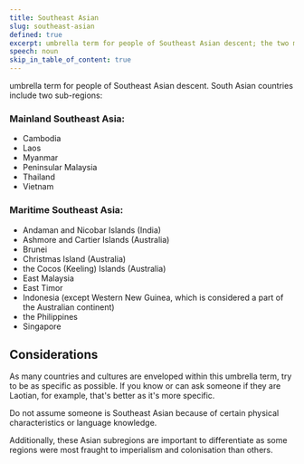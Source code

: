 ```yaml
---
title: Southeast Asian
slug: southeast-asian
defined: true
excerpt: umbrella term for people of Southeast Asian descent; the two main subregions are Mainland Southeast Asia and Maritime Southeast Asia
speech: noun
skip_in_table_of_content: true
---
```

umbrella term for people of Southeast Asian descent. South Asian countries include two sub-regions:

### Mainland Southeast Asia:
- Cambodia
- Laos
- Myanmar
- Peninsular Malaysia
- Thailand
- Vietnam

### Maritime Southeast Asia:
- Andaman and Nicobar Islands (India)
- Ashmore and Cartier Islands (Australia)
- Brunei
- Christmas Island (Australia)
- the Cocos (Keeling) Islands (Australia)
- East Malaysia
- East Timor
- Indonesia (except Western New Guinea, which is considered a part of the Australian continent)
- the Philippines
- Singapore

## Considerations

As many countries and cultures are enveloped within this umbrella term, try to be as specific as possible. If you know or can ask someone if they are Laotian, for example, that's better as it's more specific.

Do not assume someone is Southeast Asian because of certain physical characteristics or language knowledge.

Additionally, these Asian subregions are important to differentiate as some regions were most fraught to imperialism and colonisation than others.
